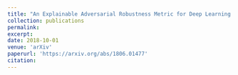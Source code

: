 ```yaml
---
title: "An Explainable Adversarial Robustness Metric for Deep Learning Neural Networks"
collection: publications
permalink:
excerpt:
date: 2018-10-01
venue: 'arXiv'
paperurl: 'https://arxiv.org/abs/1806.01477'
citation:
---
```


<!-- [Download paper here](https://arxiv.org/pdf/1910.04256.pdf) -->